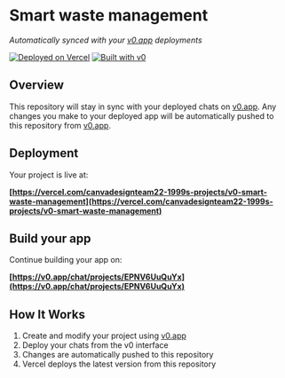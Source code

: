 # Smart waste management

*Automatically synced with your [v0.app](https://v0.app) deployments*

[![Deployed on Vercel](https://img.shields.io/badge/Deployed%20on-Vercel-black?style=for-the-badge&logo=vercel)](https://vercel.com/canvadesignteam22-1999s-projects/v0-smart-waste-management)
[![Built with v0](https://img.shields.io/badge/Built%20with-v0.app-black?style=for-the-badge)](https://v0.app/chat/projects/EPNV6UuQuYx)

## Overview

This repository will stay in sync with your deployed chats on [v0.app](https://v0.app).
Any changes you make to your deployed app will be automatically pushed to this repository from [v0.app](https://v0.app).

## Deployment

Your project is live at:

**[https://vercel.com/canvadesignteam22-1999s-projects/v0-smart-waste-management](https://vercel.com/canvadesignteam22-1999s-projects/v0-smart-waste-management)**

## Build your app

Continue building your app on:

**[https://v0.app/chat/projects/EPNV6UuQuYx](https://v0.app/chat/projects/EPNV6UuQuYx)**

## How It Works

1. Create and modify your project using [v0.app](https://v0.app)
2. Deploy your chats from the v0 interface
3. Changes are automatically pushed to this repository
4. Vercel deploys the latest version from this repository